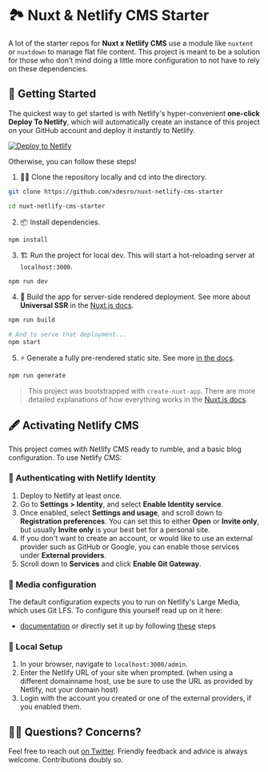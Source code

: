 # 🏞 Nuxt & Netlify CMS Starter

A lot of the starter repos for **Nuxt x Netlify CMS** use a module like `nuxtent` or `nuxtdown` to manage flat file content. This project is meant to be a solution for those who don't mind doing a little more configuration to not have to rely on these dependencies.

## 🎉 Getting Started

The quickest way to get started is with Netlify's hyper-convenient **one-click Deploy To Netlify**, which will automatically create an instance of this project on your GitHub account and deploy it instantly to Netlify.

[![Deploy to Netlify](https://www.netlify.com/img/deploy/button.svg)](https://app.netlify.com/start/deploy?repository=https://github.com/xdesro/nuxt-netlify-cms-starter)

Otherwise, you can follow these steps!

1. 👯‍♂️ Clone the repository locally and cd into the directory.

```bash
git clone https://github.com/xdesro/nuxt-netlify-cms-starter

cd nuxt-netlify-cms-starter
```

2. 📦 Install dependencies.

```bash
npm install
```

3. 🏗 Run the project for local dev. This will start a hot-reloading server at `localhost:3000`.

```bash
npm run dev
```

4. 🌌 Build the app for server-side rendered deployment. See more about **Universal SSR** in the [Nuxt.js docs](https://nuxtjs.org/guide#server-rendered-universal-ssr-).

```bash
npm run build

# And to serve that deployment...
npm start
```

5. ⚡️ Generate a fully pre-rendered static site. See more [in the docs](https://nuxtjs.org/guide#static-generated-pre-rendering-).

```bash
npm run generate
```

> This project was bootstrapped with `create-nuxt-app`. There are more detailed explanations of how everything works in the [Nuxt.js docs](https://nuxtjs.org).

## 🖋 Activating Netlify CMS

This project comes with Netlify CMS ready to rumble, and a basic blog configuration. To use Netlify CMS:

### 🔏 Authenticating with Netlify Identity

1. Deploy to Netlify at least once.
2. Go to **Settings > Identity**, and select **Enable Identity service**.
3. Once enabled, select **Settings and usage**, and scroll down to **Registration preferences**. You can set this to either **Open** or **Invite only**, but usually **Invite only** is your best bet for a personal site.
4. If you don't want to create an account, or would like to use an external provider such as GitHub or Google, you can enable those services under **External providers**.
5. Scroll down to **Services** and click **Enable Git Gateway**.

### 🔏 Media configuration
The default configuration expects you to run on Netlify's Large Media, which uses Git LFS. To configure this yourself read up on it here:
* [documentation](https://docs.netlify.com/large-media/overview/)
or directly set it up by following [these](https://docs.netlify.com/large-media/setup/#configure-file-tracking) steps

### 🔐 Local Setup

1. In your browser, navigate to `localhost:3000/admin`.
2. Enter the Netlify URL of your site when prompted. (when using a different domainname host, use be sure to use the URL as provided by Netlify, not your domain host)
3. Login with the account you created or one of the external providers, if you enabled them.

## 💁‍♀️ Questions? Concerns?

Feel free to reach out [on Twitter](https://twitter.com/xdesro). Friendly feedback and advice is always welcome. Contributions doubly so.
